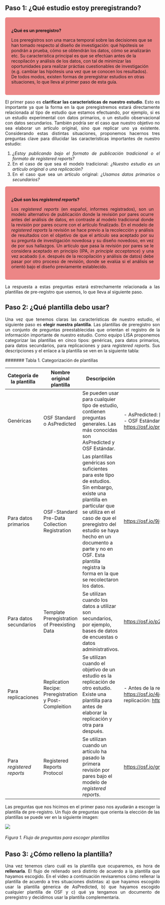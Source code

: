 ## Paso 1: ¿Qué estudio estoy preregistrando?

<style>
div.blue { background-color:#ec8686; border-radius: 5px; padding: 20px;}
</style>
<div class = "blue">

**¿Qué es un preregistro?**


Los preregistros son una marca temporal sobre las decisiones que se han tomado respecto al diseño de investigación: qué hipótesis se pondrán a prueba, cómo se obtendrán los datos, cómo se analizarán etc. Su caracteristica principal es que se efectúan antes de la recopilacón y análisis de los datos, con tal de minimizar las oportunidades para realizar práctias cuestionables de investigación (e.g. cambiar las hipótesis una vez que se conocen los resultados). De todos modos, existen formas de preregistrar estudios en otras situaciones, lo que lleva al primer paso de esta guía.

</div>

<div style="text-align: justify">

El primer paso es **clarificar las caracteristicas de nuestro estudio**. Esto es importante ya que la forma en la que preregistremos estará directamente relacionada al tipo de estudio que estamos efectuando, por ejemplo, si es un estudio experimental con datos primarios, o un estudio observacional con datos secundarios. También podría ser el caso que nuestro objetivo no sea elaborar un artículo original, sino que replicar uno ya existente. Considerando estas distintas situaciones, proponemos hacernos tres preguntas clave para dilucidar las características importantes de nuestro estudio:

1. _¿Estoy publicando bajo el formato de publicación tradicional o el formato de registered reports?_  
2. En el caso de que sea el modelo tradicional: _¿Nuestro estudio es un artículo original o una replicación?_  
3. En el caso que sea un artículo original: _¿Usamos datos primarios o secundarios?_  


<style>
div.blue { background-color:#ec8686; border-radius: 5px; padding: 20px;}
</style>
<div class = "blue">

**¿Qué son los _registered reports_?**

Los _registered reports_ (en español, informes registrados), son un modelo alternativo de publicación donde la revisión por pares ocurre antes del análisis de datos, en contraste al modelo tradicional donde la revisión por pares ocurre con el artículo finalizado. En el modelo de _registered reports_ la revisión se hace previo a la recolección y análisis de resultados con el objetivo de que el artículo sea aceptado por su su pregunta de investigación novedosa y su diseño novedoso, en vez de por sus hallazgos. Un artículo que pasa la revisión por pares se le considera aceptado en principio (IPA, _in principle acceptance_) y una vez acabado (i.e. después de la recopilación y análisis de datos) debe pasar por otro proceso de revisión, donde se evalúa si el análisis se orientó bajo el diseño previamente establecido.

</div>

<div style="text-align: justify">

La respuesta a estas preguntas estará estrechamente relacionada a las plantillas de pre-registro que usemos, lo que lleva al siguiente paso.

## Paso 2: ¿Qué plantilla debo usar?

<div style="text-align: justify">

Una vez que tenemos claras las características de nuestro estudio, el siguiente paso es **elegir nuestra plantilla**. Las plantillas de preregistro son un conjunto de preguntas preestablecidas que orientan el registro de la información importante de nuestro estudio. Como equipo LISA proponemos categorizar las plantillas en cinco tipos: genéricas, para datos primarios, para datos secundarios, para replicaciones y para _registered reports_. Sus descripciones y el enlace a la plantilla se ven en la siguiente tabla:

####### Tabla 1. Categorización de plantillas

| Categoría de la plantilla | Nombre original plantilla                              | Descripción                                                                                                                                                                                                                                                                                               | Enlace                                                                                                 |
|---------------------------|--------------------------------------------------------|-----------------------------------------------------------------------------------------------------------------------------------------------------------------------------------------------------------------------------------------------------------------------------------------------------------|--------------------------------------------------------------------------------------------------------|
| Genéricas                 | OSF Standard o AsPredicted                             | Se pueden usar para cualquier tipo de estudio, contienen preguntas generales. Las más conocidas son AsPredicted y OSF Estándar.                                                                                                                                                                           | - AsPredicted: https://aspredicted.org/    - OSF Estándar: https://osf.io/preprints/metaarxiv/epgjd/   |
| Para datos primarios      | OSF-Standard Pre-Data Collection Registration          | Las plantillas genéricas son suficientes para este tipo de estudios. Sin embargo, existe una plantilla en particular que se utiliza en el caso de que el preregistro del estudio se haya hecho en un documento a parte y no en OSF. Esta plantilla registra la forma en la que se recolectaron los datos. | https://osf.io/9j6d7/                                                                                  |
| Para datos secundarios    | Template Preregistration of Preexisting Data           | Se utilizan cuando los datos a utilizar son secundarios, por ejemplo, bases de datos de encuestas o datos administrativos.                                                                                                                                                                                | https://osf.io/p26rq/                                                                                  |
| Para replicaciones        | Replication Recipe: Preregistration y Post-Compleition | Se utilizan cuando el objetivo de un estudio es la replicación de otro estudio. Existe una plantilla para antes de elaborar la replicación y otra para después.                                                                                                                                           | - Antes de la replicación: https://osf.io/4jd46/    - Después de la replicación: https://osf.io/9rp6j/ |
| Para _registered reports_ | Registered Reports Protocol                            | Se utilizan cuando un artículo ha pasado la primera revisión por pares bajo el modelo de _registered reports_.                                                                                                                                                                                            | https://osf.io/gm36s/                                                                                  |
<div style="text-align: justify">

Las preguntas que nos hicimos en el primer paso nos ayudarán a escoger la plantilla de pre-registro. Un flujo de preguntas que orienta la elección de las plantillas se puede ver en la siguiente imagen:

![](C:/Work/transparency/input/images/flujopreg.png)

###### Figura 1. Flujo de preguntas para escoger plantillas

## Paso 3: ¿Cómo relleno la plantilla?

<div style="text-align: justify">

Una vez tenemos claro cuál es la plantilla que ocuparemos, es hora de **rellenarla**. El flujo de rellenado será distinto de acuerdo a la plantilla que hayamos escogido. En el video a continuación revisaremos cómo rellenar la plantilla de acuerdo a tres situaciones distintas: a) que hayamos escogido usar la plantilla génerica de AsPredicted, b) que hayamos escogido cualquier plantilla de OSF y c) qué ya tengamos un documento de preregistro y decidimos usar la plantilla complementaria.
